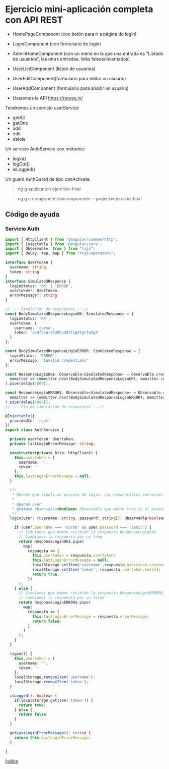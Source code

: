 # Ejercicio mini-aplicación completa con API REST

- HomePageComponent (con botón para ir a página de login)
- LoginComponent (con formulario de login)
- AdminHomeComponent (con un menú en la que una entrada es "Listado de usuarios", las otras entradas, links falsos/inventados)
- UserListComponent (listdo de usuarios)
- UserEditComponent(formulario para editar un usuario)
- UserAddComponent (formulario para añadir un usuario)

- Usaremos la API https://reqres.in/

Tendremos un servicio userService

- getAll
- getOne
- add
- edit
- delete

Un servicio AuthService con métodos:

- login()
- logOut()
- isLogged()

Un guard AuthGuard de tipo canActivate.

> ng g application ejercicio-final

> ng g c components/micomponente --project=ejercicio-final

## Código de ayuda

### Servicio Auth

```ts
import { HttpClient } from '@angular/common/http';
import { Injectable } from '@angular/core';
import { Observable, from } from "rxjs";
import { delay, tap, map } from "rxjs/operators";

interface Usertoken {
  username: string, 
  token: string
}
interface SimulatedResponse {
  loginStatus: 'OK' | 'ERROR',
  usertoken?: Usertoken,
  errorMessage?: string
}

// --- Simulación de respuestas ---//
const BodySimulatedResponseLoginOK: SimulatedResponse = {
  loginStatus: 'OK',
  usertoken: {
    username: 'curso',
    token: 'asdfasart4385u34tfsg4tgrfw5g3'
  }
};

const BodySimulatedResponseLoginERROR: SimulatedResponse = {
  loginStatus: 'ERROR',
  errorMessage: 'Invalid Credentials'
};

const ResponseLoginOk$: Observable<SimulatedResponse> = Observable.create(
  emmitter => {emmitter.next(BodySimulatedResponseLoginOK); emmitter.complete()}
).pipe(delay(1000));

const ResponseLoginERROR$: Observable<SimulatedResponse> = Observable.create(
  emmitter => {emmitter.next(BodySimulatedResponseLoginERROR); emmitter.complete()}
).pipe(delay(1000));
// --- Fin de simulación de respuestas ---//

@Injectable({
  providedIn: 'root'
})
export class AuthService {

  private usertoken: Usertoken;
  private lastLoginErrorMessage: string;

  constructor(private http: HttpClient) { 
    this.usertoken = {
      username: '',
      token: ''
    };
    this.lastLoginErrorMessage = null;
  }

  /**
   * Método que simula un proceso de login. Las credenciales correctas son usuario: curso, password: ionic
   *
   * @param user
   * @return Observable<boolean> Observable que emite true si el proceso de login ha ido bien y emite false si ha ido mal
   */
  login(user: {username: string, password: string}): Observable<boolean> {

    if (user.username === 'curso' && user.password === 'ionic') { 
      // Simulamos que hemos recibido la respuesta ResponseLoginOk$
      // Cambiamos la respuesta por un true
      return ResponseLoginOk$.pipe(
        map(
          respuesta => {
            this.usertoken = respuesta.usertoken;
            this.lastLoginErrorMessage = null;
            localStorage.setItem('username',respuesta.usertoken.username);
            localStorage.setItem('token', respuesta.usertoken.token);
            return true;
          })
      );
    } else {
      // Simulamos que hemos recibido la respuesta ResponseLoginERROR$.
      // Cambiamos la respuesta por un false
      return ResponseLoginERROR$.pipe(
        map(
          respuesta => {
            this.lastLoginErrorMessage = respuesta.errorMessage;
            return false;
          }
        )
      );
    }
  }

  logout() {
    this.usertoken = {
      username: '',
      token: ''
    };
    localStorage.removeItem('username');
    localStorage.removeItem('token');
  }

  isLogged(): boolean {
    if(localStorage.getItem('token')) {
      return true;
    } else {
      return false;
    }
  }

  getLastLoginErrorMessage(): string {
    return this.lastLoginErrorMessage;
  }

}
```

[Índice](index.md)
